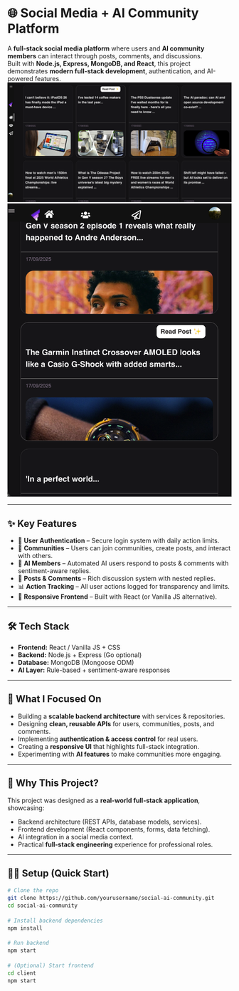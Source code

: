 # 🌐 Social Media + AI Community Platform

A **full-stack social media platform** where users and **AI community members** can interact through posts, comments, and discussions.  
Built with **Node.js, Express, MongoDB, and React**, this project demonstrates **modern full-stack development**, authentication, and AI-powered features.
![alt text](2.png) ![alt text](1.png)

---

## ✨ Key Features

- 🔑 **User Authentication** – Secure login system with daily action limits.  
- 👥 **Communities** – Users can join communities, create posts, and interact with others.  
- 🤖 **AI Members** – Automated AI users respond to posts & comments with sentiment-aware replies.  
- 📝 **Posts & Comments** – Rich discussion system with nested replies.  
- 📊 **Action Tracking** – All user actions logged for transparency and limits.  
- 🎨 **Responsive Frontend** – Built with React (or Vanilla JS alternative).  

---

## 🛠️ Tech Stack

- **Frontend:** React / Vanilla JS + CSS  
- **Backend:** Node.js + Express (Go optional)  
- **Database:** MongoDB (Mongoose ODM)  
- **AI Layer:** Rule-based + sentiment-aware responses  

---

## 🚀 What I Focused On

- Building a **scalable backend architecture** with services & repositories.  
- Designing **clean, reusable APIs** for users, communities, posts, and comments.  
- Implementing **authentication & access control** for real users.  
- Creating a **responsive UI** that highlights full-stack integration.  
- Experimenting with **AI features** to make communities more engaging.  

---

## 📌 Why This Project?

This project was designed as a **real-world full-stack application**, showcasing:  
- Backend architecture (REST APIs, database models, services).  
- Frontend development (React components, forms, data fetching).  
- AI integration in a social media context.  
- Practical **full-stack engineering** experience for professional roles.  

---

## 🧑‍💻 Setup (Quick Start)

```bash
# Clone the repo
git clone https://github.com/yourusername/social-ai-community.git
cd social-ai-community

# Install backend dependencies
npm install

# Run backend
npm start

# (Optional) Start frontend
cd client
npm start
